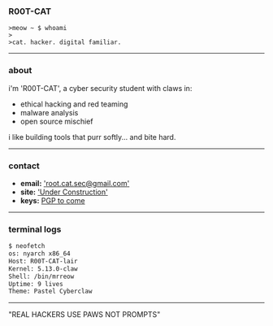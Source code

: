 ### R00T-CAT
```
>meow ~ $ whoami
>
>cat. hacker. digital familiar.
```

---

### about

i'm 'R00T-CAT', a cyber security student with claws in:
- ethical hacking and red teaming
- malware analysis
- open source mischief

i like building tools that purr softly... and bite hard.

---

### contact

- **email:** ['root.cat.sec@gmail.com'](root.cat.sec@gmail.com)
- **site:** ['Under Construction'](https://site)
- **keys:** [PGP to come](https://site-pgp)

---

### terminal logs

 ```bash
$ neofetch
os: nyarch x86_64
Host: R00T-CAT-lair
Kernel: 5.13.0-claw
Shell: /bin/mrreow
Uptime: 9 lives
Theme: Pastel Cyberclaw
```
---

"REAL HACKERS USE PAWS NOT PROMPTS"

